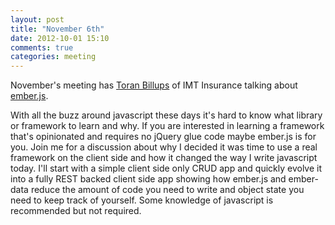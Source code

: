 ```yaml
---
layout: post
title: "November 6th"
date: 2012-10-01 15:10
comments: true
categories: meeting
---
```


November's meeting has [Toran Billups] of IMT Insurance talking about [ember.js].

With all the buzz around javascript these days it's hard to know what library or framework to learn and why. If you are interested in learning a framework that's opinionated and requires no jQuery glue code maybe ember.js is for you. Join me for a discussion about why I decided it was time to use a real framework on the client side and how it changed the way I write javascript today. I'll start with a simple client side only CRUD app and quickly evolve it into a fully REST backed client side app showing how ember.js and ember-data reduce the amount of code you need to write and object state you need to keep track of yourself. Some knowledge of javascript is recommended but not required.

[Toran Billups]: http://twitter.com/toranb
[ember.js]: http://emberjs.com